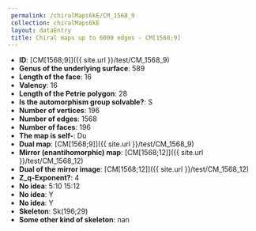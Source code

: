 ```yaml
--- 
 permalink: /chiralMaps6kE/CM_1568_9 
 collection: chiralMaps6kE
 layout: dataEntry
 title: Chiral maps up to 6000 edges - CM[1568;9]
---
```


- **ID**: [CM[1568;9]]({{ site.url }}/test/CM_1568_9)
- **Genus of the underlying surface**: 589
- **Length of the face**: 16
- **Valency**: 16
- **Length of the Petrie polygon**: 28
- **Is the automorphism group solvable?**: S
- **Number of vertices**: 196
- **Number of edges**: 1568
- **Number of faces**: 196
- **The map is self-**: Du
- **Dual map**: [CM[1568;9]]({{ site.url }}/test/CM_1568_9)
- **Mirror (enantihomorphic) map**: [CM[1568;12]]({{ site.url }}/test/CM_1568_12)
- **Dual of the mirror image**: [CM[1568;12]]({{ site.url }}/test/CM_1568_12)
- **Z_q-Exponent?**: 4
- **No idea**:  5:10 15:12
- **No idea**: Y
- **No idea**: Y
- **Skeleton**: Sk(196;29)
- **Some other kind of skeleton**: nan

